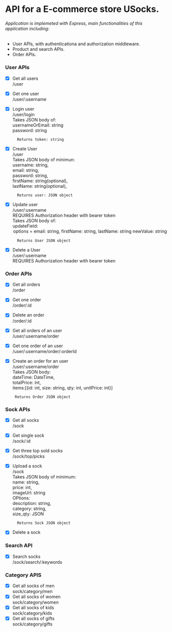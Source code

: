 #  API for a E-commerce store USocks.
###### Application is implemeted with Express, main functionalities of this application including: 
- User APIs, with authenticationa and authorization middleware.
- Product and search APIs.
- Order APIs.

### User APIs
- [x] Get all users  
      /user  
- [x] Get one user  
        /user/:username  
- [x] Login user   
        /user/login  
        Takes JSON body of:    
        usernameOrEmail: string    
        password: string  
        
        Returns token: string
- [x] Create User    
         /user  
        Takes JSON body of minimun:    
        username: string,   
        email: string,  
        password: string,  
        firstName: string(optional),  
        lastName: string(optional),  
        
        Returns user: JSON object    
- [x] Update user  
        /user/:username  
        REQUIRES Authorization header with bearer token      
        Takes JSON body of:      
        updateField: <option>    
          options = email: string,    
                    firstName: string,      
                    lastName: string      
          newValue: string   
          
        Returns User JSON object     
- [x]  Delete a User    
        /user/:username  
        REQUIRES Authorization header with bearer token  

### Order APIs  
- [x]  Get all orders  
        /order  
- [x]  Get one order  
        /order/:id  
- [x]  Delete an order  
        /order/:id  
- [x]  Get all orders of an user  
        /user/:username/order  
- [x]  Get one order of an user  
        /user/:username/order/:orderId  
- [x]  Create an order for an user  
        /user/:username/order  
        Takes JSON body:  
        dateTime: DateTime,  
        totalPrice: int,  
        items:[{id: int, size: string, qty: int, unitPrice: int}]  
        
        Returns Order JSON object  

### Sock APIs 
- [x] Get all socks  
        /sock  
- [x] Get single sock  
        /sock/:id  
- [x] Get three top sold socks  
        /sock/top/picks  
- [x] Upload a sock  
        /sock  
        Takes JSON body of minimum:  
        name: string,  
        price: int,  
        imageUrl: string  
        OPtions:  
        description: string,  
        category: string,  
        size_qty: JSON  
  
        Returns Sock JSON object    
- [x] Delete a sock  
### Search API
- [x] Search socks  
        /sock/search/:keywords  
### Category APIS
- [x] Get all socks of men  
        sock/category/men  
- [x] Get all socks of women  
        sock/category/women  
- [x] Get all socks of kids  
        sock/category/kids  
- [x] Get all socks of gifts  
        sock/category/gifts  
